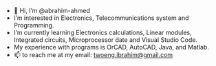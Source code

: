 - 👋 Hi, I’m @abrahim-ahmed
- I’m interested in Electronics, Telecommunications system and Programming.
- I’m currently learning Electronics calculations, Linear modules, Integrated circuits, Microprocessor date and  Visual Studio Code.
- My experience with programs is OrCAD, AutoCAD, Java, and Matlab.
- 📫 to reach me at my email: twoeng.ibrahim@gmail.com
<!---
abrahim-ahmed/abrahim-ahmed is a ✨ special ✨ repository because its `README.md` (this file) appears on your GitHub profile.
You can click the Preview link to take a look at your changes.
--->
